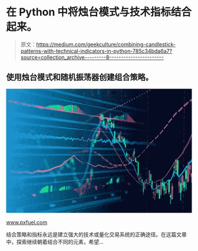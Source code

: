 # 在 Python 中将烛台模式与技术指标结合起来。

> 原文：<https://medium.com/geekculture/combining-candlestick-patterns-with-technical-indicators-in-python-785c34bda6a7?source=collection_archive---------8----------------------->

## 使用烛台模式和随机振荡器创建组合策略。

![](img/23573db053ed320056234d000f0ada7a.png)

www.pxfuel.com

结合策略和指标永远是建立强大的技术或量化交易系统的正确途径。在这篇文章中，探索继续朝着结合不同的元素，希望…